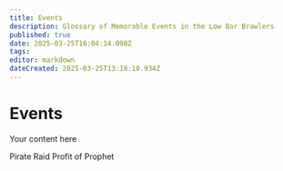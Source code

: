 ```yaml
---
title: Events
description: Glossary of Memorable Events in the Low Bar Brawlers
published: true
date: 2025-03-25T16:04:14.098Z
tags: 
editor: markdown
dateCreated: 2025-03-25T13:18:10.934Z
---
```


# Events
Your content here

Pirate Raid
Profit of Prophet
